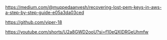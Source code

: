 https://medium.com/@muppedaanvesh/recovering-lost-pem-keys-in-aws-a-step-by-step-guide-e05a3da03ced


https://github.com/viper-18


https://youtube.com/shorts/U2a8GWD2ooU?si=f10eQXIDRGeUhmfw
